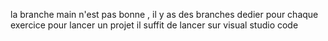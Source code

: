 la branche main n'est pas bonne , 
il y as des branches dedier pour chaque exercice
pour lancer un projet il suffit de lancer sur visual studio code
